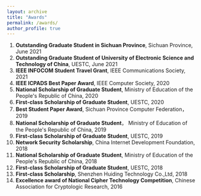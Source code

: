 ```yaml
---
layout: archive
title: "Awards"
permalink: /awards/
author_profile: true
---
```



1. **Outstanding Graduate Student in Sichuan Province**, Sichuan Province, June 2021
2. **Outstanding Graduate Student of University of Electronic Science and Technology of China**, UESTC, June 2021
3. **IEEE INFOCOM Student Travel Grant**, IEEE Communications Society, 2021
4. **IEEE ICPADS Best Paper Award**, IEEE Computer Society, 2020
5. **National Scholarship of Graduate Student**, Ministry of Education of the People's Republic of China, 2020
6. **First-class Scholarship of Graduate Student**, UESTC, 2020
7. **Best Student Paper Award**, Sichuan Province Computer Federation， 2019
8. **National Scholarship of Graduate Student**， Ministry of Education of the People's Republic of China, 2019
9. **First-class Scholarship of Graduate Student**, UESTC, 2019
10. **Network Security Scholarship**, China Internet Development Foundation, 2018
11. **National Scholarship of Graduate Student**,  Ministry of Education of the People's Republic of China, 2018
12. **First-class Scholarship of Graduate Student**, UESTC, 2018
13. **First-class Scholarship**, Shenzhen Huiding Technology Co.,Ltd, 2018
14. **Excellence award of National Cipher Technology Competition**, Chinese Association for Cryptologic Research, 2016

   
